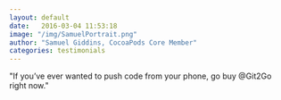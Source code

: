 ```yaml
---
layout: default
date:   2016-03-04 11:53:18
image: "/img/SamuelPortrait.png"
author: "Samuel Giddins, CocoaPods Core Member"
categories: testimonials
---
```


<span class="blue">"</span>If you’ve ever wanted to push code from your phone, go buy @Git2Go right now.<span class="blue">"</span>

